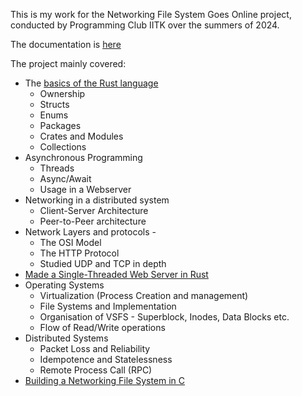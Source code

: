 This is my work for the Networking File System Goes Online project, conducted by Programming Club IITK over the summers of 2024. 

The documentation is [here](https://github.com/AdvaithGS/NFS-Goes-Online/blob/main/PClub_NFS_docs-1.pdf)

The project mainly covered:
- The [basics of the Rust language](https://github.com/AdvaithGS/NFS-Goes-Online/tree/main/Assignment%201)
    - Ownership
    - Structs
    - Enums
    - Packages
    - Crates and Modules
    - Collections
- Asynchronous Programming
    - Threads
    - Async/Await
    - Usage in a Webserver
- Networking in a distributed system
    - Client-Server Architecture
    - Peer-to-Peer architecture
- Network Layers and protocols -
    - The OSI Model
    - The HTTP Protocol
    - Studied UDP and TCP in depth
- [Made a Single-Threaded Web Server in Rust](https://github.com/AdvaithGS/NFS-Goes-Online/tree/main/Assignment%201)
- Operating Systems
    - Virtualization (Process Creation and management)
    - File Systems and Implementation
    - Organisation of VSFS - Superblock, Inodes, Data Blocks etc.
    - Flow of Read/Write operations
- Distributed Systems
    - Packet Loss and Reliability
    - Idempotence and Statelessness
    - Remote Process Call (RPC)
- [Building a Networking File System in C](https://github.com/AdvaithGS/NFS-Goes-Online/tree/main/filesystems-distributed-ufs)
